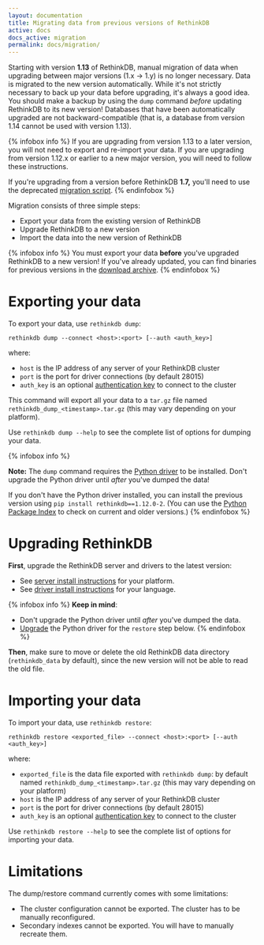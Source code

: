 ```yaml
---
layout: documentation
title: Migrating data from previous versions of RethinkDB
active: docs
docs_active: migration
permalink: docs/migration/
---
```


Starting with version **1.13** of RethinkDB, manual migration of data when upgrading between major versions (1.x &rarr; 1.y) is no longer necessary. Data is migrated to the new version automatically. While it's not strictly necessary to back up your data before upgrading, it's always a good idea. You should make a backup by using the `dump` command *before* updating RethinkDB to its new version! Databases that have been automatically upgraded are not backward-compatible (that is, a database from version 1.14 cannot be used with version 1.13).

{% infobox info %}
If you are upgrading from version 1.13 to a later version, you will not need to export and re-import your data. If you are upgrading from version 1.12.x or earlier to a new major version, you will need to follow these instructions.

If you're upgrading from a version before RethinkDB **1.7,** you'll need to use the deprecated [migration script](https://github.com/rethinkdb/rethinkdb/tree/02b4f29e1e7f15b3edffcb68bf015578ec5783ab/scripts/migration).
{% endinfobox %}

Migration consists of three simple steps:

  - Export your data from the existing version of RethinkDB
  - Upgrade RethinkDB to a new version
  - Import the data into the new version of RethinkDB

{% infobox info %}
You must export your data **before** you've upgraded RethinkDB to a new version! If you've already updated, you can find binaries for previous versions in the [download archive](http://download.rethinkdb.com).
{% endinfobox %}

# Exporting your data

To export your data, use `rethinkdb dump`:

```
rethinkdb dump --connect <host>:<port> [--auth <auth_key>] 
```

where:

- `host` is the IP address of any server of your RethinkDB cluster
- `port` is the port for driver connections (by default 28015)
- `auth_key` is an optional [authentication key](/docs/security) to connect to the cluster

This command will export all your data to a `tar.gz` file named
`rethinkdb_dump_<timestamp>.tar.gz` (this may vary depending on your platform).

Use `rethinkdb dump --help` to see the complete list of options for dumping
your data.

{% infobox info %}

__Note:__ The `dump` command requires the [Python driver](/docs/install-drivers/python/) to be installed. Don't upgrade the Python driver until *after* you've dumped the data!

If you don't have the Python driver installed, you can install the previous version using `pip install rethinkdb==1.12.0-2`. (You can use the [Python Package Index](https://pypi.python.org/pypi "PyPI") to check on current and older versions.)
{% endinfobox %}

# Upgrading RethinkDB

__First__, upgrade the RethinkDB server and drivers to the latest version:

- See [server install instructions](/install) for your platform.
- See [driver install instructions](/docs/install-drivers/) for your language.

{% infobox info %}
__Keep in mind__: 

- Don't upgrade the Python driver until *after* you've dumped the data.
- [Upgrade](/docs/install-drivers/python/) the Python driver for the `restore` step below. 
{% endinfobox %}

__Then__, make sure to move or delete the old RethinkDB data directory
(`rethinkdb_data` by default), since the new version will not be able
to read the old file.

# Importing your data

To import your data, use `rethinkdb restore`:

```
rethinkdb restore <exported_file> --connect <host>:<port> [--auth <auth_key>] 
```

where:

- `exported_file` is the data file exported with `rethinkdb dump`: by default named `rethinkdb_dump_<timestamp>.tar.gz` (this may vary depending on your platform)
- `host` is the IP address of any server of your RethinkDB cluster
- `port` is the port for driver connections (by default 28015)
- `auth_key` is an optional [authentication key](/docs/security) to connect to the cluster

Use `rethinkdb restore --help` to see the complete list of options for importing your data.

# Limitations

The dump/restore command currently comes with some limitations:

- The cluster configuration cannot be exported. The cluster has to be manually
  reconfigured.
- Secondary indexes cannot be exported. You will have to manually recreate
  them.
